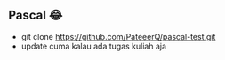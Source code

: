 ## Pascal 😂
* git clone https://github.com/PateeerQ/pascal-test.git
* update cuma kalau ada tugas kuliah aja
